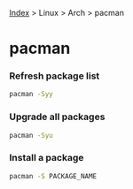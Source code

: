 [Index][home] > Linux > Arch > pacman

# pacman

### Refresh package list
```bash
pacman -Syy
```

### Upgrade all packages
```bash
pacman -Syu
```

### Install a package
```bash
pacman -S PACKAGE_NAME
```




[home]: /dev-guide

